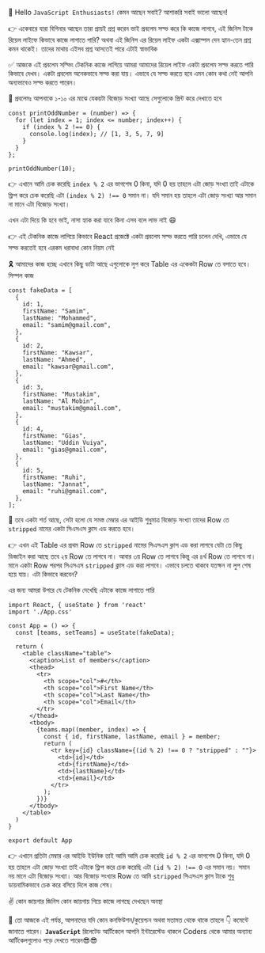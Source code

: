 👋 Hello `JavaScript Enthusiasts!` কেমন আছেন সবাই? আশাকরি সবাই ভালো আছেন!

👉 একেবারে যারা বিগিনার আছেন তারা প্রায়ই প্রশ্ন করেন ভাই প্রবলেম সল্ভ করে কি কাজে লাগবে, এই জিনিস টাকে রিয়েল লাইফে কিভাবে কাজে লাগাতে পারি? অথবা এই জিনিস এর রিয়েল লাইফ একটা এক্সাম্পল দেন হ্যান-তেন প্রশ্ন কমন থাকেই। তাদের মাথায় এইসব প্রশ্ন আসতেই পারে এটাই স্বাভাবিক

✅ আজকে এই প্রবলেম সল্ভিং টেকনিক কাজে লাগিয়ে আমরা আমাদের রিয়েল লাইফ একটা প্রবলেম সল্ভ করতে পারি কিভাবে দেখব।
একটা প্রবলেম অনেকভাবে সল্ভ করা যায়। এভাবে যে সল্ভ করতে হবে এমন কোন কথা নেই আপনি অন্যভাবেও সল্ভ করতে পারেন।

🚀 প্রবলেমঃ আপনাকে ১-১০ এর মাঝে যেকয়টা বিজোড় সংখ্যা আছে সেগুলোকে প্রিন্ট করে দেখাতে হবে

```
const printOddNumber = (number) => {
  for (let index = 1; index <= number; index++) {
    if (index % 2 !== 0) {
      console.log(index); // [1, 3, 5, 7, 9]
    }
  }
};

printOddNumber(10);
```

👉 এখানে আমি চেক করেছি `index % 2` এর ভাগশেষ 0 কিনা, যদি 0 হয় তাহলে এটা জোড় সংখ্যা তাই এটাকে ফ্লিপ করে চেক করেছি এটা `(index % 2) !== 0` সমান না। যদি সমান হয় তাহলে এটা জোড় সংখ্যা আর সমান না মানে এটা বিজোড় সংখ্যা।

এখন এটা দিয়ে কি হবে ভাই, নাসা হ্যাক করা যাবে কিনা এসব বলে লাভ নাই 😄

👉 এই টেকনিক কাজে লাগিয়ে কিভাবে React প্রজেক্টে একটা প্রবলেম সল্ভ করতে পারি চলেন দেখি, এভাবে যে সল্ভ করতেই হবে এরকম ধরাবাধা কোন নিয়ম নেই

🎗️ আমাদের কাজ হচ্ছে এখানে কিছু ডাটা আছে এগুলোকে লুপ করে Table এর একেকটা Row তে বসাতে হবে। সিম্পল কাজ

```
const fakeData = [
  {
    id: 1,
    firstName: "Samim",
    lastName: "Mohammed",
    email: "samim@gmail.com",
  },
  {
    id: 2,
    firstName: "Kawsar",
    lastName: "Ahmed",
    email: "kawsar@gmail.com",
  },
  {
    id: 3,
    firstName: "Mustakim",
    lastName: "Al Mobin",
    email: "mustakim@gmail.com",
  },
  {
    id: 4,
    firstName: "Gias",
    lastName: "Uddin Vuiya",
    email: "gias@gmail.com",
  },
  {
    id: 5,
    firstName: "Ruhi",
    lastName: "Jannat",
    email: "ruhi@gmail.com",
  },
];
```

📌 তবে একটা শর্ত আছে, সেটা হলো যে সমস্ত মেম্বার এর আইডি শুধুমাত্র বিজোড় সংখ্যা তাদের Row তে `stripped` নামের একটা সিএসএস ক্লাস এড করতে হবে।

👉 এখন এই Table এর প্রথম Row তে `stripped` নামের সিএসএস ক্লাস এড করা লাগবে যেটা তে কিছু ডিজাইন করা আছে তবে ২য় Row তে লাগবে না। আবার ৩য় Row তে লাগবে কিন্তু এর ৪র্থ Row তে লাগবে না। মানে একটা Row পরপর সিএসএস `stripped` ক্লাস এড করা লাগবে। এভাবে চলতে থাকবে যতক্ষন না লুপ শেষ হয়ে যায়। এটা কিভাবে করবেন?

এর জন্য আমরা উপরে যে টেকনিক দেখেছি এটাকে কাজে লাগাতে পারি

```
import React, { useState } from 'react'
import './App.css'

const App = () => {
  const [teams, setTeams] = useState(fakeData);

  return (
    <table className="table">
      <caption>List of members</caption>
      <thead>
        <tr>
          <th scope="col">#</th>
          <th scope="col">First Name</th>
          <th scope="col">Last Name</th>
          <th scope="col">Email</th>
        </tr>
      </thead>
      <tbody>
        {teams.map((member, index) => {
          const { id, firstName, lastName, email } = member;
          return (
            <tr key={id} className={(id % 2) !== 0 ? "stripped" : ""}>
              <td>{id}</td>
              <td>{firstName}</td>
              <td>{lastName}</td>
              <td>{email}</td>
            </tr>
          );
        })}
      </tbody>
    </table>
  )
}

export default App
```

👉 এখানে প্রতিটা মেম্বার এর আইডি ইউনিক তাই আমি আমি চেক করেছি `id % 2` এর ভাগশেষ 0 কিনা, যদি 0 হয় তাহলে এটা জোড় সংখ্যা তাই এটাকে ফ্লিপ করে চেক করেছি এটা `(id % 2) !== 0` এর সমান নয়। সমান নয় মানে এটা বিজোড় সংখ্যা। আর বিজোড় সংখ্যার Row তে আমি `stripped` সিএসএস ক্লাস টাকে শুধু ডায়নামিকভাবে চেক করে বসিয়ে দিলে কাজ শেষ।

✌️ কোন জায়গার জিনিস কোন জায়গায় গিয়ে কাজে লাগছে দেখছেন অবস্থা

🤝 তো আজকে এই পর্যন্ত, আপনাদের যদি কোন কনফিউশন/কুয়েশ্চন অথবা মতামত থেকে থাকে তাহলে 👇 কমেন্টে জানাতে পারেন।
**`JavaScript`** রিলেটেড আর্টিকেলে আপনি ইন্টারেস্টেড থাকলে Coders থেকে আমার অন্যান্য আর্টিকেলগুলোও পড়ে দেখতে পারেন😎😎

